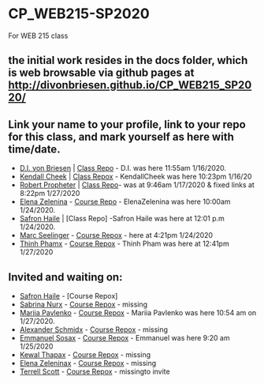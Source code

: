 # CP_WEB215-SP2020
For WEB 215 class
## the initial work resides in the docs folder, which is web browsable via github pages at http://divonbriesen.github.io/CP_WEB215_SP2020/

## Link your name to your profile, link to your repo for this class, and mark yourself as here with time/date. 

- [D.I. von Briesen](https://github.com/divonbriesen/) | [Class Repo](https://github.com/divonbriesen/CP_WEB215_SP2020/) - D.I. was here 11:55am 1/16/2020.
- [Kendall Cheek](https://github.com/KendallCheek/) | [Class Repox](https://github.com/KendallCheek/WEB250-Cheek/) - KendallCheek was here 10:23pm 1/16/20
- [Robert Propheter](https://github.com/robert-m-proph/) | [Class Repo](https://github.com/robert-m-proph/web215-propheter)- was at 9:46am 1/17/2020 & fixed links at 8:22pm 1/27/2020
- [Elena Zelenina](https://github.com/ElenaZelenina/) - [Course Repo](https://github.com/ElenaZelenina/web215-Zelenina) - ElenaZelenina was here 10:00am 1/24/2020.
- [Safron Haile](https://github.com/SafronH/) | [Class Repo] -Safron Haile was here at 12:01 p.m 1/24/2020.
- [Marc Seelinger](https://github.com/mseelingerjr/)  - [Course Repox](https://github.com/mseelingerjr/web210-seelinger) - here at 4:21pm 1/24/2020
- [Thinh Phamx](https://github.com/thinhpham266/) - [Course Repox](https://github.com/thinhpham266/web215-pham) - Thinh Pham was here at 12:41pm 1/27/2020

## Invited and waiting on:

- [Safron Haile](https://github.com/SafronH/) - [Course Repox]
- [Sabrina Nurx](https://github.com/snur0000/) - [Course Repox](http://github.com/youruserid/youreponame) - missing
- [Mariia Pavlenko](https://github.com/MariiaPa/) - [Course Repox](http://github.com/MariiaPa/web215-pavlenko) - Mariia Pavlenko was here 10:54 am on 1/27/2020.
- [Alexander Schmidx](https://github.com/LtSchmiddy/) - [Course Repox](http://github.com/LTSchmiddy/youreponame/) - missing
- [Emmanuel Sosax](https://github.com/sosaeman/)  - [Course Repox](http://github.com/sosaeman/web215-emmanuelsosa) - Emmanuel was here 9:20 am 1/25/2020
- [Kewal Thapax](https://github.com/Kewalthapa/)  - [Course Repox](http://github.com/youruserid/youreponame/) - missing
- [Elena Zeleninax](https://github.com/ElenaZelenina/) - [Course Repox](http://github.com/youruserid/youreponame/) - missing
- [Terrell Scott](https://github.com/Tdscott1978/)  - [Course Repox](http://github.com/Tdscott1978/youreponame/) - missingto invite
